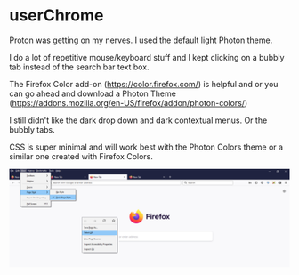# userChrome

Proton was getting on my nerves. I used the default light Photon theme.

I do a lot of repetitive mouse/keyboard stuff and I kept clicking on a bubbly tab instead of the search bar text box.

The Firefox Color add-on  (https://color.firefox.com/) is helpful and or you can go ahead and download 
a Photon Theme (https://addons.mozilla.org/en-US/firefox/addon/photon-colors/) 

I still didn't like the dark drop down and dark contextual menus. Or the bubbly tabs.

CSS is super minimal and will work best with the Photon Colors theme or a similar one created with Firefox Colors.



![screenshot](https://github.com/lcenine/userChrome/blob/main/screenshot.jpg)
